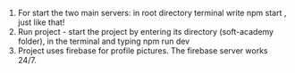 



1. For start the two main servers: in root directory terminal write npm start , just like that!
2. Run project - start the project by entering its directory (soft-academy folder), in the terminal and typing npm run dev
3. Project uses firebase for profile pictures. The firebase server works 24/7.